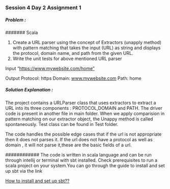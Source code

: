 ### Session 4 Day 2 Assignment 1
##### Problem : 
####### Scala 

1. Create a URL parser using the concept of Extractors (unapply method) with pattern matching that takes the input (URL) as string and displays the protocol, domain name, and path from the given URL.
2. Write the unit tests for above mentioned URL parser

Input
“https://www.mywebsite.com/home”

Output
Protocol: https
Domain: www.mywebsite.com
Path: home

##### Solution Explanation : 
The project contains a URLParser class that uses extractors to extract a URL into its three components : PROTOCOL,DOMAIN and PATH.
The driver code is present in another file in main folder.
When we apply comparision in pattern matching on our extractor object, the Unappy method is called spontaneously.
Test class can be found in Test folder.

The code handles the possible edge cases that if the url is not appropriate then it does not parses it.
If the url does not have a protocol as well as domain , it will not parse it,these are the basic fields of a url.

############ The code is written in scala language and can be run through intellij or terminal with sbt installed.
Check prerequisites to run a scala project on your system.You can go through the guide to install and set up sbt via the link 

[How to install and set up sbt??](https://blog.knoldus.com/simple-build-tool-getting-with-sbt-setting-up-running/)


             







